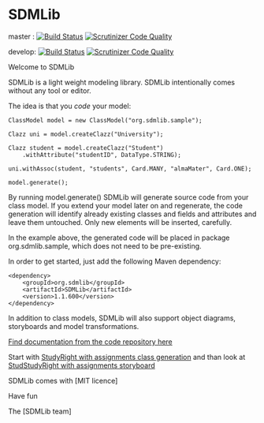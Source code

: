 SDMLib
======

master : [![Build Status](https://travis-ci.org/fujaba/SDMLib.svg?branch=master)](https://travis-ci.org/fujaba/SDMLib) [![Scrutinizer Code Quality](https://scrutinizer-ci.com/g/fujaba/SDMLib/badges/quality-score.png?b=master)](https://scrutinizer-ci.com/g/fujaba/SDMLib/?branch=master)

develop: [![Build Status](https://travis-ci.org/fujaba/SDMLib.svg?branch=develop)](https://travis-ci.org/fujaba/SDMLib) [![Scrutinizer Code Quality](https://scrutinizer-ci.com/g/fujaba/SDMLib/badges/quality-score.png?b=develop)](https://scrutinizer-ci.com/g/fujaba/SDMLib/?branch=develop)

Welcome to SDMLib

SDMLib is a light weight modeling library. SDMLib intentionally comes without any tool or editor. 

The idea is that you _code_ your model: 

    ClassModel model = new ClassModel("org.sdmlib.sample");

    Clazz uni = model.createClazz("University");

    Clazz student = model.createClazz("Student")
        .withAttribute("studentID", DataType.STRING);

    uni.withAssoc(student, "students", Card.MANY, "almaMater", Card.ONE);

    model.generate();

By running model.generate() SDMLib will generate source code from your class model. 
If you extend your model later on and regenerate, the code generation will identify 
already existing classes and fields and attributes and leave them untouched. Only new 
elements will be inserted, carefully. 

In the example above, the generated code will be placed in package org.sdmlib.sample, which does not need to be pre-existing.

In order to get started, just add the following Maven dependency:

    <dependency>
        <groupId>org.sdmlib</groupId>
        <artifactId>SDMLib</artifactId>
        <version>1.1.600</version>
    </dependency>

In addition to class models, SDMLib will also support object diagrams, storyboards and model transformations. 

[Find documentation from the code repository here](https://rawgit.com/fujaba/SDMLib/master/doc/index.html)

Start with [StudyRight with assignments class generation](https://rawgit.com/fujaba/SDMLib/master/doc/StudyRight%20with%20assignments%20class%20generation.html)
and than look at [StudStudyRight with assignments storyboard](https://rawgit.com/fujaba/SDMLib/master/doc/StudyRight%20with%20assignments%20storyboard.html)

SDMLib comes with [MIT licence]

Have fun 

The [SDMLib team]
